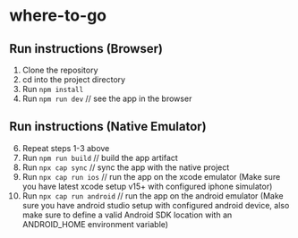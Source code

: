 # where-to-go

## Run instructions (Browser)
1. Clone the repository
2. cd into the project directory
3. Run `npm install`
4. Run `npm run dev` // see the app in the browser

## Run instructions (Native Emulator)
6. Repeat steps 1-3 above
5. Run `npm run build` // build the app artifact
6. Run `npx cap sync` // sync the app with the native project
8. Run `npx cap run ios` // run the app on the xcode emulator (Make sure you have latest xcode setup v15+ with configured iphone simulator)
9. Run `npx cap run android` // run the app on the android emulator (Make sure you have android studio setup with configured android device, also make sure to define a valid Android SDK location with an ANDROID_HOME environment variable)
